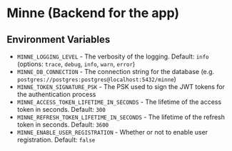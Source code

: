 # Minne (Backend for the app)

## Environment Variables
- `MINNE_LOGGING_LEVEL` - The verbosity of the logging. Default: `info` (options: `trace`, `debug`, `info`, `warn`, `error`)
- `MINNE_DB_CONNECTION` - The connection string for the database (e.g. `postgres://postgres:postgres@localhost:5432/minne`)
- `MINNE_TOKEN_SIGNATURE_PSK` - The PSK used to sign the JWT tokens for the authentication process
- `MINNE_ACCESS_TOKEN_LIFETIME_IN_SECONDS` - The lifetime of the access token in seconds. Default: `300`
- `MINNE_REFRESH_TOKEN_LIFETIME_IN_SECONDS` - The lifetime of the refresh token in seconds. Default: `3600`
- `MINNE_ENABLE_USER_REGISTRATION` - Whether or not to enable user registration. Default: `false`